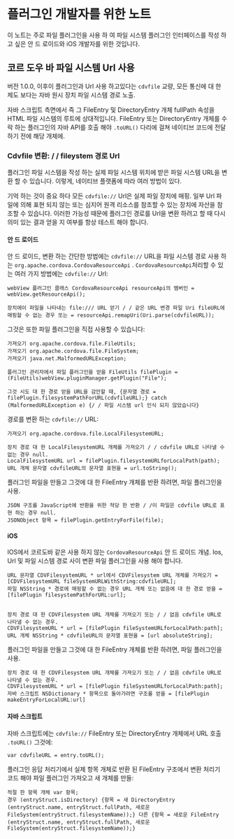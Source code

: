 <!---
    Licensed to the Apache Software Foundation (ASF) under one
    or more contributor license agreements.  See the NOTICE file
    distributed with this work for additional information
    regarding copyright ownership.  The ASF licenses this file
    to you under the Apache License, Version 2.0 (the
    "License"); you may not use this file except in compliance
    with the License.  You may obtain a copy of the License at

      http://www.apache.org/licenses/LICENSE-2.0

    Unless required by applicable law or agreed to in writing,
    software distributed under the License is distributed on an
    "AS IS" BASIS, WITHOUT WARRANTIES OR CONDITIONS OF ANY
    KIND, either express or implied.  See the License for the
    specific language governing permissions and limitations
    under the License.
-->

# 플러그인 개발자를 위한 노트

이 노트는 주로 파일 플러그인을 사용 하 여 파일 시스템 플러그인 인터페이스를 작성 하 고 싶은 안 드 로이드와 iOS 개발자를 위한 것입니다.

## 코르 도우 바 파일 시스템 Url 사용

버전 1.0.0, 이후이 플러그인과 Url 사용 하고있다는 `cdvfile` 교량, 모든 통신에 대 한 제도 보다는 자바 원시 장치 파일 시스템 경로 노출.

자바 스크립트 측면에서 즉 그 FileEntry 및 DirectoryEntry 개체 fullPath 속성을 HTML 파일 시스템의 루트에 상대적입니다. FileEntry 또는 DirectoryEntry 개체를 수락 하는 플러그인의 자바 API를 호출 해야 `.toURL()` 다리에 걸쳐 네이티브 코드에 전달 하기 전에 해당 개체에.

### Cdvfile 변환: / / fileystem 경로 Url

플러그인 파일 시스템을 작성 하는 실제 파일 시스템 위치에 받은 파일 시스템 URL을 변환 할 수 있습니다. 이렇게, 네이티브 플랫폼에 따라 여러 방법이 있다.

기억 하는 것이 중요 하다 모든 `cdvfile://` Url은 실제 파일 장치에 매핑. 일부 Url 파일에 의해 표현 되지 않는 또는 심지어 원격 리소스를 참조할 수 있는 장치에 자산을 참조할 수 있습니다. 이러한 가능성 때문에 플러그인 경로를 Url을 변환 하려고 할 때 다시 의미 있는 결과 얻을 지 여부를 항상 테스트 해야 합니다.

#### 안 드 로이드

안 드 로이드, 변환 하는 간단한 방법에는 `cdvfile://` URL을 파일 시스템 경로 사용 하는 `org.apache.cordova.CordovaResourceApi` . `CordovaResourceApi`처리할 수 있는 여러 가지 방법에는 `cdvfile://` Url:

    webView 플러그인 클래스 CordovaResourceApi resourceApi의 멤버인 = webView.getResourceApi();

    장치에이 파일을 나타내는 file:/// URL 얻기 / / 같은 URL 변경 파일 Uri fileURL에 매핑할 수 없는 경우 또는 = resourceApi.remapUri(Uri.parse(cdvfileURL));


그것은 또한 파일 플러그인을 직접 사용할 수 있습니다:

    가져오기 org.apache.cordova.file.FileUtils;
    가져오기 org.apache.cordova.file.FileSystem;
    가져오기 java.net.MalformedURLException;

    플러그인 관리자에서 파일 플러그인을 얻을 FileUtils filePlugin = (FileUtils)webView.pluginManager.getPlugin("File");

    그것 시도 대 한 경로 얻을 URL을 감안할 때, {문자열 경로 = filePlugin.filesystemPathForURL(cdvfileURL);} catch (MalformedURLException e) {/ / 파일 시스템 url 인식 되지 않았습니다}


경로를 변환 하는 `cdvfile://` URL:

    가져오기 org.apache.cordova.file.LocalFilesystemURL;

    장치 경로 대 한 LocalFilesystemURL 개체를 가져오기 / / cdvfile URL로 나타낼 수 없는 경우 null.
    LocalFilesystemURL url = filePlugin.filesystemURLforLocalPath(path);
    URL 개체 문자열 cdvfileURL의 문자열 표현을 = url.toString();


플러그인 파일을 만들고 그것에 대 한 FileEntry 개체를 반환 하려면, 파일 플러그인을 사용.

    JSON 구조를 JavaScript에 반환을 위한 적당 한 반환 / /이 파일은 cdvfile URL로 표현 하는 경우 null.
    JSONObject 항목 = filePlugin.getEntryForFile(file);


#### iOS

IOS에서 코르도바 같은 사용 하지 않는 `CordovaResourceApi` 안 드 로이드 개념. Ios, Url 및 파일 시스템 경로 사이 변환 파일 플러그인을 사용 해야 합니다.

    URL 문자열 CDVFilesystemURL * url에서 CDVFilesystem URL 개체를 가져오기 = [CDVFilesystemURL fileSystemURLWithString:cdvfileURL];
    파일 NSString * 경로에 매핑할 수 없는 경우 URL 개체 또는 없음에 대 한 경로 얻을 = [filePlugin filesystemPathForURL:url];


    장치 경로 대 한 CDVFilesystem URL 개체를 가져오기 또는 / / 없음 cdvfile URL로 나타낼 수 없는 경우.
    CDVFilesystemURL * url = [filePlugin fileSystemURLforLocalPath:path];
    URL 개체 NSString * cdvfileURL의 문자열 표현을 = [url absoluteString];


플러그인 파일을 만들고 그것에 대 한 FileEntry 개체를 반환 하려면, 파일 플러그인을 사용.

    장치 경로 대 한 CDVFilesystem URL 개체를 가져오기 또는 / / 없음 cdvfile URL로 나타낼 수 없는 경우.
    CDVFilesystemURL * url = [filePlugin fileSystemURLforLocalPath:path];
    자바 스크립트 NSDictionary * 항목으로 돌아가려면 구조를 얻을 = [filePlugin makeEntryForLocalURL:url]


#### 자바 스크립트

자바 스크립트에는 `cdvfile://` FileEntry 또는 DirectoryEntry 개체에서 URL 호출 `.toURL()` 그것에:

    var cdvfileURL = entry.toURL();


플러그인 응답 처리기에서 실제 항목 개체로 반환 된 FileEntry 구조에서 변환 처리기 코드 해야 파일 플러그인 가져오고 새 개체를 만들:

    적절 한 항목 개체 var 항목;
    경우 (entryStruct.isDirectory) {항목 = 새 DirectoryEntry (entryStruct.name, entryStruct.fullPath, 새로운 FileSystem(entryStruct.filesystemName));} 다른 {항목 = 새로운 FileEntry (entryStruct.name, entryStruct.fullPath, 새로운 FileSystem(entryStruct.filesystemName));}
